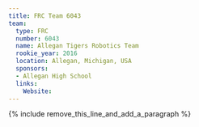 ```yaml
---
title: FRC Team 6043
team:
  type: FRC
  number: 6043
  name: Allegan Tigers Robotics Team
  rookie_year: 2016
  location: Allegan, Michigan, USA
  sponsors:
  - Allegan High School
  links:
    Website:
---
```


{% include remove_this_line_and_add_a_paragraph %}